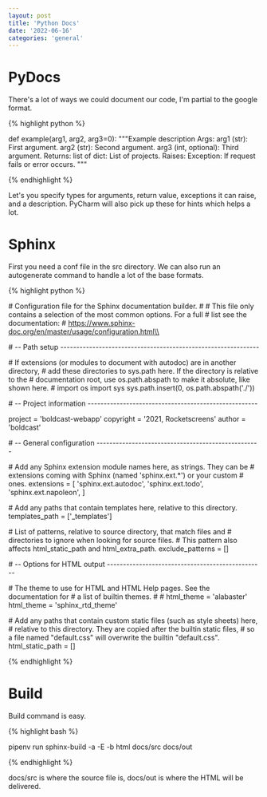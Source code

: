 ```yaml
---
layout: post
title: 'Python Docs'
date: '2022-06-16'
categories: 'general'
---
```



# PyDocs
There's a lot of ways we could document our code, I'm partial to the google format.

{% highlight python %}

def example(arg1, arg2, arg3=0):
    """Example description
    Args:
        arg1 (str): First argument.
        arg2 (str): Second argument.
        arg3 (int, optional): Third argument.
    Returns:
        list of dict: List of projects.
    Raises:
        Exception: If request fails or error occurs.
    """

{% endhighlight %}

Let's you specify types for arguments, return value, exceptions it can raise, and a description. PyCharm will also pick up these for hints which helps a lot.

# Sphinx

First you need a conf file in the src directory. We can also run an autogenerate command to handle a lot of the base formats.

{% highlight python %}

\# Configuration file for the Sphinx documentation builder.
\#
\# This file only contains a selection of the most common options. For a full
\# list see the documentation:
\# https://www.sphinx-doc.org/en/master/usage/configuration.html\\

\# -- Path setup --------------------------------------------------------------

\# If extensions (or modules to document with autodoc) are in another directory,
\# add these directories to sys.path here. If the directory is relative to the
\# documentation root, use os.path.abspath to make it absolute, like shown here.
\#
import os
import sys
sys.path.insert(0, os.path.abspath('./'))


\# -- Project information -----------------------------------------------------

project = 'boldcast-webapp'
copyright = '2021, Rocketscreens'
author = 'boldcast'


\# -- General configuration ---------------------------------------------------

\# Add any Sphinx extension module names here, as strings. They can be
\# extensions coming with Sphinx (named 'sphinx.ext.*') or your custom
\# ones.
extensions = [
    'sphinx.ext.autodoc',
    'sphinx.ext.todo',
    'sphinx.ext.napoleon',
]

\# Add any paths that contain templates here, relative to this directory.
templates_path = ['_templates']

\# List of patterns, relative to source directory, that match files and
\# directories to ignore when looking for source files.
\# This pattern also affects html_static_path and html_extra_path.
exclude_patterns = []


\# -- Options for HTML output -------------------------------------------------

\# The theme to use for HTML and HTML Help pages.  See the documentation for
\# a list of builtin themes.
\#
\# html_theme = 'alabaster'
html_theme = 'sphinx_rtd_theme'

\# Add any paths that contain custom static files (such as style sheets) here,
\# relative to this directory. They are copied after the builtin static files,
\# so a file named "default.css" will overwrite the builtin "default.css".
html_static_path = []

{% endhighlight %}

# Build
Build command is easy.

{% highlight bash %}

pipenv run sphinx-build -a -E -b html docs/src docs/out

{% endhighlight %}

docs/src is where the source file is, docs/out is where the HTML will be delivered.